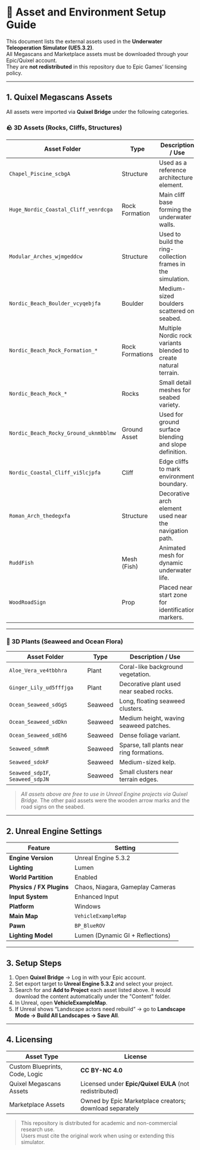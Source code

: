 # 🧩 Asset and Environment Setup Guide

This document lists the external assets used in the **Underwater Teleoperation Simulator (UE5.3.2)**.  
All Megascans and Marketplace assets must be downloaded through your Epic/Quixel account.  
They are **not redistributed** in this repository due to Epic Games’ licensing policy.

---

##  1. Quixel Megascans Assets

All assets were imported via **Quixel Bridge** under the following categories.

### 🪨 3D Assets (Rocks, Cliffs, Structures)
| Asset Folder | Type | Description / Use |
|---------------|------|--------------------|
| `Chapel_Piscine_scbgA` | Structure | Used as a reference architecture element. |
| `Huge_Nordic_Coastal_Cliff_venrdcga` | Rock Formation | Main cliff base forming the underwater walls. |
| `Modular_Arches_wjmgeddcw` | Structure | Used to build the ring-collection frames in the simulation. |
| `Nordic_Beach_Boulder_vcyqebjfa` | Boulder | Medium-sized boulders scattered on seabed. |
| `Nordic_Beach_Rock_Formation_*` | Rock Formations | Multiple Nordic rock variants blended to create natural terrain. |
| `Nordic_Beach_Rock_*` | Rocks | Small detail meshes for seabed variety. |
| `Nordic_Beach_Rocky_Ground_uknmbblmw` | Ground Asset | Used for ground surface blending and slope definition. |
| `Nordic_Coastal_Cliff_vi5lcjpfa` | Cliff | Edge cliffs to mark environment boundary. |
| `Roman_Arch_thedegxfa` | Structure | Decorative arch element used near the navigation path. |
| `RuddFish` | Mesh (Fish) | Animated mesh for dynamic underwater life. |
| `WoodRoadSign` | Prop | Placed near start zone for identification markers. |

---

### 🌿 3D Plants (Seaweed and Ocean Flora)
| Asset Folder | Type | Description / Use |
|---------------|------|--------------------|
| `Aloe_Vera_ve4tbbhra` | Plant | Coral-like background vegetation. |
| `Ginger_Lily_ud5fffjga` | Plant | Decorative plant used near seabed rocks. |
| `Ocean_Seaweed_sdGgS` | Seaweed | Long, floating seaweed clusters. |
| `Ocean_Seaweed_sdDkn` | Seaweed | Medium height, waving seaweed patches. |
| `Ocean_Seaweed_sdEh6` | Seaweed | Dense foliage variant. |
| `Seaweed_sdmmR` | Seaweed | Sparse, tall plants near ring formations. |
| `Seaweed_sdokF` | Seaweed | Medium-sized kelp. |
| `Seaweed_sdpIF`, `Seaweed_sdpJN` | Seaweed | Small clusters near terrain edges. |

> *All assets above are free to use in Unreal Engine projects via Quixel Bridge.*
> The other paid assets were the wooden arrow marks and the road signs on the seabed.

---

##  2. Unreal Engine Settings

| Feature | Setting |
|----------|----------|
| **Engine Version** | Unreal Engine 5.3.2 |
| **Lighting** | Lumen |
| **World Partition** | Enabled |
| **Physics / FX Plugins** | Chaos, Niagara, Gameplay Cameras |
| **Input System** | Enhanced Input |
| **Platform** | Windows |
| **Main Map** | `VehicleExampleMap` |
| **Pawn** | `BP_BlueROV` |
| **Lighting Model** | Lumen (Dynamic GI + Reflections) |

---

##  3. Setup Steps

1. Open **Quixel Bridge** → Log in with your Epic account.  
2. Set export target to **Unreal Engine 5.3.2** and select your project.  
3. Search for and **Add to Project** each asset listed above. It would download the content automatically under the "Content" folder. 
4. In Unreal, open **VehicleExampleMap**.  
5. If Unreal shows “Landscape actors need rebuild” → go to **Landscape Mode → Build All Landscapes → Save All**.

---

##  4. Licensing

| Asset Type | License |
|-------------|----------|
| Custom Blueprints, Code, Logic | **CC BY-NC 4.0** |
| Quixel Megascans Assets | Licensed under **Epic/Quixel EULA** (not redistributed) |
| Marketplace Assets | Owned by Epic Marketplace creators; download separately |

> This repository is distributed for academic and non-commercial research use.  
> Users must cite the original work when using or extending this simulator.



